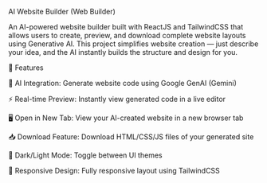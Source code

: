 AI Website Builder (Web Builder)

An AI-powered website builder built with ReactJS and TailwindCSS that allows users to create, preview, and download complete website layouts using Generative AI.
This project simplifies website creation — just describe your idea, and the AI instantly builds the structure and design for you.



🚀 Features

🤖 AI Integration: Generate website code using Google GenAI (Gemini)

⚡ Real-time Preview: Instantly view generated code in a live editor

🖥️ Open in New Tab: View your AI-created website in a new browser tab

📥 Download Feature: Download HTML/CSS/JS files of your generated site

🌙 Dark/Light Mode: Toggle between UI themes

💬 Responsive Design: Fully responsive layout using TailwindCSS
